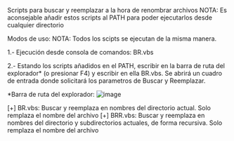 Scripts para buscar y reemplazar a la hora de renombrar archivos
NOTA: Es aconsejable añadir estos scripts al PATH para poder ejecutarlos desde cualquier directorio

Modos de uso:
NOTA: Todos los scipts se ejecutan de la misma manera.

1.- Ejecución desde consola de comandos: BR.vbs <Texto a buscar> <Texto a reemplazar>
   
2.- Estando los scripts añadidos en el PATH, escribir en la barra de ruta del explorador* (o presionar F4) y escribir en ella BR.vbs. Se abrirá un cuadro de entrada donde     solicitará los parametros de Buscar y Reemplazar.
   
*Barra de ruta del explorador: 
 ![image](https://user-images.githubusercontent.com/86986250/176778876-37dc8c98-4ac8-4f7a-a109-1a2c7465dd4d.png)
  
[+] BR.vbs: Buscar y reemplaza en nombres del directorio actual. 
            Solo remplaza el nombre del archivo
[+] BRR.vbs: Buscar y reemplaza en nombres del directorio y subdirectorios actuales, de forma recursiva.
             Solo remplaza el nombre del archivo
